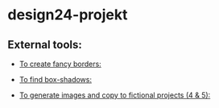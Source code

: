 # design24-projekt


## External tools:

- [To create fancy borders: ](https://9elements.github.io/fancy-border-radius/)

- [To find box-shadows: ](https://getcssscan.com/css-box-shadow-examples)

- [To generate images and copy to fictional projects (4 & 5): ](https://chatgpt.com/)
